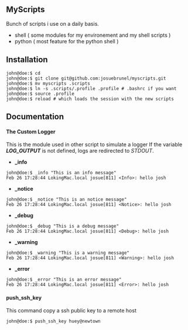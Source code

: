 ## MyScripts

Bunch of scripts i use on a daily basis.
* shell ( some modules for my environement and my shell scripts )
* python ( most feature for the python shell )

## Installation

```shell
john@doe:$ cd
john@doe:$ git clone git@github.com:josuebrunel/myscripts.git
john@doe:$ mv myscripts .scripts
john@doe:$ ln -s .scripts/.profile .profile # .bashrc if you want
john@doe:$ source .profile
john@doe:$ reload # which loads the session with the new scripts
```

## Documentation

#### The Custom Logger
This is the module used in other script to simulate a logger
If the variable ***LOG_OUTPUT*** is not defined, logs are 
redirected to *STDOUT*.

* **_info**
```shell
john@doe:$ _info "This is an info message"
Feb 26 17:28:44 LokingMac.local josue[811] <Info>: hello josh
```

* **_notice**
```shell
john@doe:$ _notice "This is an notice message"
Feb 26 17:28:44 LokingMac.local josue[811] <Notice>: hello josh
```

* **_debug**
```shell
john@doe:$ _debug "This is a debug message"
Feb 26 17:28:44 LokingMac.local josue[811] <Debug>: hello josh
```

* **_warning**
```shell
john@doe:$ _warning "This is a warning message"
Feb 26 17:28:44 LokingMac.local josue[811] <Warning>: hello josh
```

* **_error**
```shell
john@doe:$ _error "This is an error message"
Feb 26 17:28:44 LokingMac.local josue[811] <Error>: hello josh
```

#### push_ssh_key

This command copy a ssh public key to a remote host

```shell
john@doe:$ push_ssh_key huey@newtown
```


